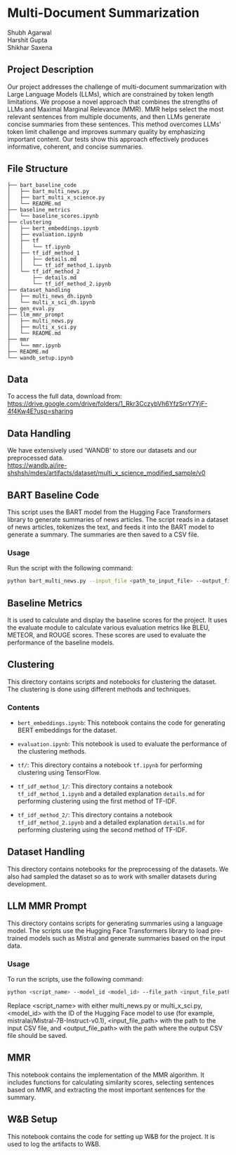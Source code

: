 # Multi-Document Summarization

Shubh Agarwal \
Harshit Gupta \
Shikhar Saxena

## Project Description

Our project addresses the challenge of multi-document summarization with Large Language Models (LLMs), which are constrained by token length limitations. We propose a novel approach that combines the strengths of LLMs and Maximal Marginal Relevance (MMR). MMR helps select the most relevant sentences from multiple documents, and then LLMs generate concise summaries from these sentences. This method overcomes LLMs' token limit challenge and improves summary quality by emphasizing important content. Our tests show this approach effectively produces informative, coherent, and concise summaries.

## File Structure

```
├── bart_baseline_code
│   ├── bart_multi_news.py
│   ├── bart_multi_x_science.py
│   └── README.md
├── baseline_metrics
│   └── baseline_scores.ipynb
├── clustering
│   ├── bert_embeddings.ipynb
│   ├── evaluation.ipynb
│   ├── tf
│   │   └── tf.ipynb
│   ├── tf_idf_method_1
│   │   ├── details.md
│   │   └── tf_idf_method_1.ipynb
│   └── tf_idf_method_2
│       ├── details.md
│       └── tf_idf_method_2.ipynb
├── dataset_handling
│   ├── multi_news_dh.ipynb
│   └── multi_x_sci_dh.ipynb
├── gen_eval.py
├── llm_mmr_prompt
│   ├── multi_news.py
│   ├── multi_x_sci.py
│   └── README.md
├── mmr
│   └── mmr.ipynb
├── README.md
└── wandb_setup.ipynb
```

## Data

To access the full data, download from: https://drive.google.com/drive/folders/1_Rkr3CczybVh6YfzSrrY7YjF-4f4Kw4E?usp=sharing

## Data Handling

We have extensively used 'WANDB' to store our datasets and our preprocessed data. \
https://wandb.ai/ire-shshsh/mdes/artifacts/dataset/multi_x_science_modified_sample/v0

## BART Baseline Code

This script uses the BART model from the Hugging Face Transformers library to generate summaries of news articles. The script reads in a dataset of news articles, tokenizes the text, and feeds it into the BART model to generate a summary. The summaries are then saved to a CSV file.

### Usage

Run the script with the following command:

```sh
python bart_multi_news.py --input_file <path_to_input_file> --output_file <path_to_output_file>
```

## Baseline Metrics

It is used to calculate and display the baseline scores for the project. It uses the evaluate module to calculate various evaluation metrics like BLEU, METEOR, and ROUGE scores. These scores are used to evaluate the performance of the baseline models.

## Clustering

This directory contains scripts and notebooks for clustering the dataset. The clustering is done using different methods and techniques.

### Contents

- `bert_embeddings.ipynb`: This notebook contains the code for generating BERT embeddings for the dataset.

- `evaluation.ipynb`: This notebook is used to evaluate the performance of the clustering methods.

- `tf/`: This directory contains a notebook `tf.ipynb` for performing clustering using TensorFlow.

- `tf_idf_method_1/`: This directory contains a notebook `tf_idf_method_1.ipynb` and a detailed explanation `details.md` for performing clustering using the first method of TF-IDF.

- `tf_idf_method_2/`: This directory contains a notebook `tf_idf_method_2.ipynb` and a detailed explanation `details.md` for performing clustering using the second method of TF-IDF.

## Dataset Handling

This directory contains notebooks for the preprocessing of the datasets. We also had sampled the dataset so as to work with smaller datasets during development.

## LLM MMR Prompt

This directory contains scripts for generating summaries using a language model. The scripts use the Hugging Face Transformers library to load pre-trained models such as Mistral and generate summaries based on the input data.

### Usage

To run the scripts, use the following command:

```sh
python <script_name> --model_id <model_id> --file_path <input_file_path> --new_file_save_path <output_file_path>
```

Replace <script_name> with either multi_news.py or multi_x_sci.py, <model_id> with the ID of the Hugging Face model to use (for example, mistralai/Mistral-7B-Instruct-v0.1), <input_file_path> with the path to the input CSV file, and <output_file_path> with the path where the output CSV file should be saved.

## MMR

This notebook contains the implementation of the MMR algorithm. It includes functions for calculating similarity scores, selecting sentences based on MMR, and extracting the most important sentences for the summary.

## W&B Setup

This notebook contains the code for setting up W&B for the project. It is used to log the artifacts to W&B.
